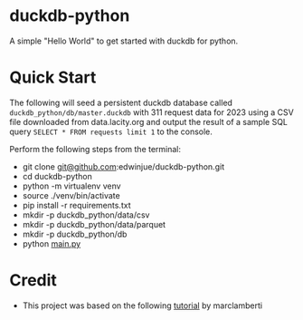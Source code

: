 # duckdb-python

A simple "Hello World" to get started with duckdb for python. 

# Quick Start

The following will seed a persistent duckdb database called `duckdb_python/db/master.duckdb` with 311 request data for 2023 using a CSV file downloaded from data.lacity.org and output the result of a sample SQL query `SELECT * FROM requests limit 1` to the console. 

Perform the following steps from the terminal:
* git clone git@github.com:edwinjue/duckdb-python.git
* cd duckdb-python
* python -m virtualenv venv
* source ./venv/bin/activate
* pip install -r requirements.txt
* mkdir -p duckdb_python/data/csv
* mkdir -p duckdb_python/data/parquet
* mkdir -p duckdb_python/db
* python [main.py](https://github.com/edwinjue/duckdb-python/blob/main/main.py)

# Credit
* This project was based on the following [tutorial](https://marclamberti.com/blog/duckdb-getting-started-for-beginners/) by marclamberti
